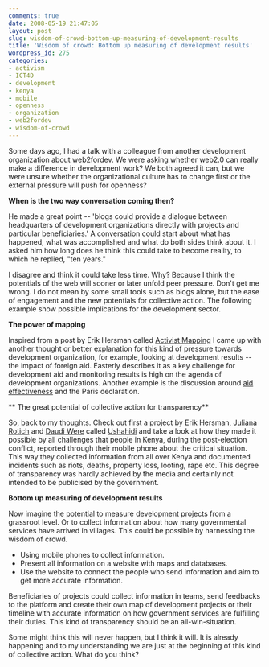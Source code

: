 ```yaml
---
comments: true
date: 2008-05-19 21:47:05
layout: post
slug: wisdom-of-crowd-bottom-up-measuring-of-development-results
title: 'Wisdom of crowd: Bottom up measuring of development results'
wordpress_id: 275
categories:
- activism
- ICT4D
- development
- kenya
- mobile
- openness
- organization
- web2fordev
- wisdom-of-crowd
---
```


Some days ago, I had a talk with a colleague from another development organization about web2fordev. We were asking whether web2.0 can really make a difference in development work? We both agreed it can, but we were unsure whether the organizational culture has to change first or the external pressure will push for openness?

**When is the two way conversation coming then?**

He made a great point -- 'blogs could provide a dialogue between headquarters of development organizations directly with projects and particular beneficiaries.' A conversation could start about what has happened, what was accomplished and what do both sides think about it. I asked him how long does he think this could take to become reality, to which he replied, "ten years."

I disagree and think it could take less time. Why? Because I think the potentials of the web will sooner or later unfold peer pressure. Don't get me wrong. I do not mean by some small tools such as blogs alone, but the ease of engagement and the new potentials for collective action. The following example show possible implications for the development sector.

**The power of mapping**

Inspired from a post by Erik Hersman called [Activist Mapping](http://whiteafrican.com/?p=1016) I came up with another thought or better explanation for this kind of pressure towards development organization, for example, looking at development results -- the impact of foreign aid. Easterly describes it as a key challenge for development aid and monitoring results is high on the agenda of development organizations. Another example is the discussion around [aid effectiveness](http://en.wikipedia.org/wiki/Aid_effectiveness) and the Paris declaration.

** The great potential of collective action for transparency**

So, back to my thoughts. Check out first a project by Erik Hersman, [Juliana Rotich](http://www.afromusing.com) and [Daudi Were](http://www.mentalacrobatics.com/think/) called [Ushahidi](http://www.ushahidi.com/) and take a look at how they made it possible by all challenges that people in Kenya, during the post-election conflict, reported through their mobile phone about the critical situation. This way they collected information from all over Kenya and documented incidents such as riots, deaths, property loss, looting, rape etc.  This degree of transparency was hardly achieved by the media and certainly not intended to be publicised by the government.

**Bottom up measuring of development results**

Now imagine the potential to measure development projects from a grassroot level. Or to collect information about how many governmental services have arrived in villages. This could be possible by harnessing the wisdom of crowd.




  * Using mobile phones to collect information.
  * Present all information on a website with maps and databases.
  * Use the website to connect the people who send information and aim to get more accurate information.


Beneficiaries of projects could collect information in teams, send feedbacks to the platform and create their own map of development projects or their timeline with accurate information on how government services are fulfilling their duties.  This kind of transparency should be an all-win-situation.

Some might think this will never happen, but I think it will. It is already happening and to my understanding we are just at the beginning of this kind of collective action. What do you think?
